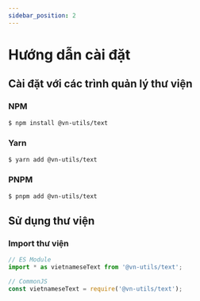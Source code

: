 ```yaml
---
sidebar_position: 2
---
```


# Hướng dẫn cài đặt

## Cài đặt với các trình quản lý thư viện

### NPM

```bash
$ npm install @vn-utils/text
```

### Yarn

```bash
$ yarn add @vn-utils/text
```

### PNPM

```bash
$ pnpm add @vn-utils/text
```

## Sử dụng thư viện

### Import thư viện

```typescript
// ES Module
import * as vietnameseText from '@vn-utils/text';

// CommonJS
const vietnameseText = require('@vn-utils/text');
```
